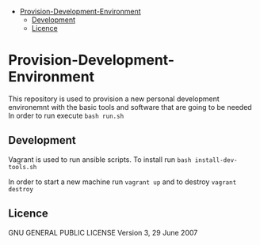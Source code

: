 - [Provision-Development-Environment](#provision-development-environment)
  - [Development](#development)
  - [Licence](#licence)

# Provision-Development-Environment
This repository is used to provision a new personal development environemnt with the basic tools and software that are going to be needed
In order to run execute
`bash run.sh`

## Development
Vagrant is used to run ansible scripts. 
To install run 
`bash install-dev-tools.sh`

In order to start a new machine run
`vagrant up`
and to destroy
`vagrant destroy`

## Licence
GNU GENERAL PUBLIC LICENSE
Version 3, 29 June 2007
